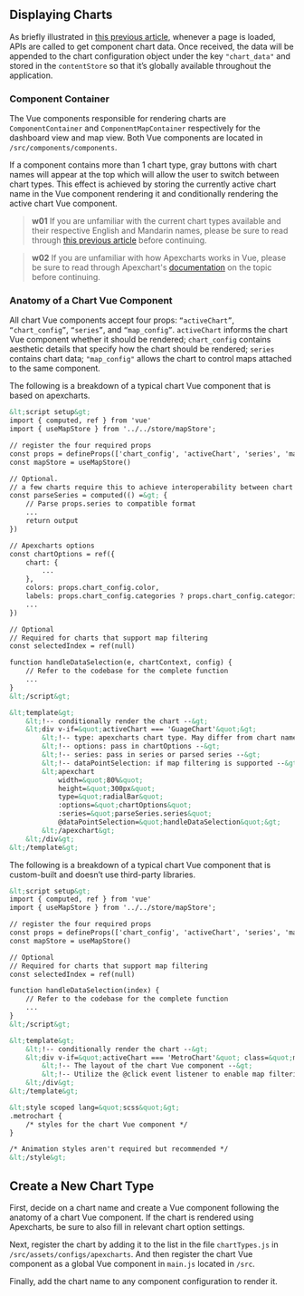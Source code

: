 ## Displaying Charts
As briefly illustrated in [this previous article](/front-end/rendering-strategy), whenever a page is loaded, APIs are called to get component chart data. Once received, the data will be appended to the chart configuration object under the key `"chart_data"` and stored in the `contentStore` so that it’s globally available throughout the application.

### Component Container
The Vue components responsible for rendering charts are `ComponentContainer` and `ComponentMapContainer` respectively for the dashboard view and map view. Both Vue components are located in `/src/components/components`.

If a component contains more than 1 chart type, gray buttons with chart names will appear at the top which will allow the user to switch between chart types. This effect is achieved by storing the currently active chart name in the Vue component rendering it and conditionally rendering the active chart Vue component.

>**w01**
>If you are unfamiliar with the current chart types available and their respective English and Mandarin names, please be sure to read through [this previous article](/front-end/supported-chart-types) before continuing.

>**w02**
>If you are unfamiliar with how Apexcharts works in Vue, please be sure to read through Apexchart's [documentation](https://apexcharts.com/docs/vue-charts/) on the topic before continuing.

### Anatomy of a Chart Vue Component
All chart Vue components accept four props: `“activeChart”`, `“chart_config”`, `“series”`, and `“map_config”`. `activeChart` informs the chart Vue component whether it should be rendered; `chart_config` contains aesthetic details that specify how the chart should be rendered; `series` contains chart data; `"map_config"` allows the chart to control maps attached to the same component.

The following is a breakdown of a typical chart Vue component that is based on apexcharts.
```html
&lt;script setup&gt;
import { computed, ref } from 'vue'
import { useMapStore } from '../../store/mapStore';

// register the four required props
const props = defineProps(['chart_config', 'activeChart', 'series', 'map_config'])
const mapStore = useMapStore()

// Optional.
// a few charts require this to achieve interoperability between chart types.
const parseSeries = computed(() =&gt; {
    // Parse props.series to compatible format
    ...
    return output
})

// Apexcharts options
const chartOptions = ref({
    chart: {
        ...
    },
    colors: props.chart_config.color,
    labels: props.chart_config.categories ? props.chart_config.categories : [],
    ...
})

// Optional
// Required for charts that support map filtering
const selectedIndex = ref(null)

function handleDataSelection(e, chartContext, config) {
    // Refer to the codebase for the complete function
    ...
}
&lt;/script&gt;

&lt;template&gt;
    &lt;!-- conditionally render the chart --&gt;
    &lt;div v-if=&quot;activeChart === 'GuageChart'&quot;&gt;
        &lt;!-- type: apexcharts chart type. May differ from chart name in this project --&gt;
        &lt;!-- options: pass in chartOptions --&gt;
        &lt;!-- series: pass in series or parsed series --&gt;
        &lt;!-- dataPointSelection: if map filtering is supported --&gt;
        &lt;apexchart 
            width=&quot;80%&quot; 
            height=&quot;300px&quot; 
            type=&quot;radialBar&quot; 
            :options=&quot;chartOptions&quot; 
            :series=&quot;parseSeries.series&quot;
            @dataPointSelection=&quot;handleDataSelection&quot;&gt;
        &lt;/apexchart&gt;
    &lt;/div&gt;
&lt;/template&gt;
```

The following is a breakdown of a typical chart Vue component that is custom-built and doesn’t use third-party libraries.

```html
&lt;script setup&gt;
import { computed, ref } from 'vue'
import { useMapStore } from '../../store/mapStore';

// register the four required props
const props = defineProps(['chart_config', 'activeChart', 'series', 'map_config'])
const mapStore = useMapStore()

// Optional
// Required for charts that support map filtering
const selectedIndex = ref(null)

function handleDataSelection(index) {
    // Refer to the codebase for the complete function
    ...
}
&lt;/script&gt;

&lt;template&gt;
    &lt;!-- conditionally render the chart --&gt;
    &lt;div v-if=&quot;activeChart === 'MetroChart'&quot; class=&quot;metrochart&quot;&gt;
        &lt;!-- The layout of the chart Vue component --&gt;
        &lt;!-- Utilize the @click event listener to enable map filtering by data selection --&gt;
    &lt;/div&gt;
&lt;/template&gt;

&lt;style scoped lang=&quot;scss&quot;&gt;
.metrochart {
    /* styles for the chart Vue component */
}

/* Animation styles aren't required but recommended */
&lt;/style&gt;
```

## Create a New Chart Type
First, decide on a chart name and create a Vue component following the anatomy of a chart Vue component. If the chart is rendered using Apexcharts, be sure to also fill in relevant chart option settings. 

Next, register the chart by adding it to the list in the file `chartTypes.js` in `/src/assets/configs/apexcharts`. And then register the chart Vue component as a global Vue component in `main.js` located in `/src`.

Finally, add the chart name to any component configuration to render it.
